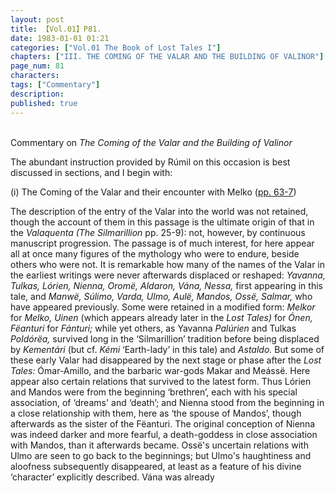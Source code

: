 ```yaml
---
layout: post
title: 【Vol.01】P81.
date: 1983-01-01 01:21
categories: ["Vol.01 The Book of Lost Tales I"]
chapters: ["III. THE COMING OF THE VALAR AND THE BUILDING OF VALINOR"]
page_num: 81
characters: 
tags: ["Commentary"]
description: 
published: true
---
```


<BR>
Commentary on <I>The Coming of the Valar and the Building of Valinor</I>

The abundant instruction provided by Rúmil on this occasion is best discussed in sections, and I begin with:

(i) The Coming of the Valar and their encounter with Melko ([pp. 63-7]({{site.baseurl}}/vol01-p63))

The description of the entry of the Valar into the world was not retained, though the account of them in this passage is the ultimate origin of that in the <I>Valaquenta (The Silmarillion </I>pp. 25-9): not, however, by continuous manuscript progression. The passage is of much interest, for here appear all at once many figures of the mythology who were to endure, beside others who were not. It is remarkable how many of the names of the Valar in the earliest writings were never afterwards displaced or reshaped: <I>Yavanna, Tulkas, Lórien, Nienna, Oromë, Aldaron, Vána, Nessa, </I>first appearing in this tale, and <I>Manwë, Súlimo, Varda, Ulmo, Aulë, Mandos, Ossë, Salmar, </I>who have appeared previously. Some were retained in a modified form: <I>Melkor </I>for <I>Melko, Uinen </I>(which appears already later in the <I>Lost Tales) </I>for <I>Ónen, Fëanturi </I>for <I>Fánturi; </I>while yet others, as Yavanna <I>Palúrien </I>and Tulkas <I>Poldórëa, </I>survived long in the ‘Silmarillion’ tradition before being displaced by <I>Kementári </I>(but cf. <I>Kémi </I>‘Earth-lady’ in this tale) and <I>Astaldo. </I>But some of these early Valar had disappeared by the next stage or phase after the <I>Lost Tales: </I>Ómar-Amillo, and the barbaric war-gods Makar and Meássë. Here appear also certain relations that survived to the latest form. Thus Lórien and Mandos were from the beginning ‘brethren’, each with his special association, of ‘dreams' and ‘death’; and Nienna stood from the beginning in a close relationship with them, here as ‘the spouse of Mandos’, though afterwards as the sister of the Fëanturi. The original conception of Nienna was indeed darker and more fearful, a death-goddess in close association with Mandos, than it afterwards became. Ossë's uncertain relations with Ulmo are seen to go back to the beginnings; but Ulmo's haughtiness and aloofness subsequently disappeared, at least as a feature of his divine ‘character’ explicitly described. Vána was already

